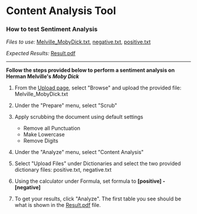 # Content Analysis Tool
### How to test Sentiment Analysis

*Files to use:* [Melville_MobyDick.txt](https://github.com/WheatonCS/Lexos/blob/master/test/test_suite/ContentAnalysis/SentimentAnalysis/FilesToUse/Melville_MobyDick.txt), [negative.txt](https://github.com/WheatonCS/Lexos/blob/master/test/test_suite/ContentAnalysis/SentimentAnalysis/FilesToUse/negative.txt), [positive.txt](https://github.com/WheatonCS/Lexos/blob/master/test/test_suite/ContentAnalysis/SentimentAnalysis/FilesToUse/positive.txt)

<!-- Moby Dick is not currently in the repo -->

*Expected Results:* [Result.pdf](https://github.com/WheatonCS/Lexos/blob/master/test/test_suite/ContentAnalysis/SentimentAnalysis/ResultsToExpect/Results.pdf)

****

**Follow the steps provided below to perform a sentiment analysis on Herman Melville's *Moby Dick***

1. From the [Upload page](http://lexos.wheatoncollege.edu/upload), select "Browse" and upload the provided file: Melville_MobyDick.txt

2. Under the "Prepare" menu, select "Scrub"

3. Apply scrubbing the document using default settings
    - Remove all Punctuation
    - Make Lowercase
    - Remove Digits

4. Under the "Analyze" menu, select "Content Analysis"

5. Select "Upload Files" under Dictionaries and select the two provided dictionary files: positive.txt, negative.txt

6. Using the calculator under Formula, set formula to **[positive] - [negative]**

7. To get your results, click "Analyze". The first table you see should be what is shown in the [Result.pdf](https://github.com/WheatonCS/Lexos/blob/master/test/test_suite/ContentAnalysis/SentimentAnalysis/ResultsToExpect/Results.pdf) file.

